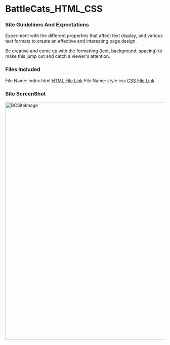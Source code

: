 # BattleCats_HTML_CSS
### Site Guidelines And Expectations
Experiment with the different properties that affect text display, and various text formats to create an effective and interesting page design. 

Be creative and come up with the formatting (text, background, spacing) to make this jump out and catch a viewer's attention.

### Files Included
File Name: index.html
[HTML File Link](https://github.com/ArmadaDev25/BattleCats_HTML_CSS/blob/main/index.html)
File Name: style.css
[CSS File Link](https://github.com/ArmadaDev25/BattleCats_HTML_CSS/blob/main/style.css)

### Site ScreenShot
<img width="750" alt="BCSiteImage" src="https://github.com/user-attachments/assets/0677d435-52c0-4c4e-b65c-48738c36f83a" />


